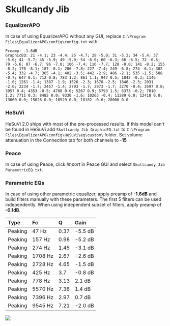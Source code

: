 # Skullcandy Jib

### EqualizerAPO
In case of using EqualizerAPO without any GUI, replace `C:\Program Files\EqualizerAPO\config\config.txt`
with:
```
Preamp: -1.6dB
GraphicEQ: 21 -4.1; 23 -4.4; 25 -4.7; 28 -5.0; 31 -5.2; 34 -5.4; 37 -5.6; 41 -5.7; 45 -5.9; 49 -5.9; 54 -6.0; 60 -6.3; 66 -6.5; 72 -6.5; 79 -6.6; 87 -6.7; 96 -7.0; 106 -7.4; 116 -7.7; 128 -8.0; 141 -8.2; 155 -8.2; 170 -8.1; 187 -8.1; 206 -7.8; 227 -7.4; 249 -6.8; 274 -6.1; 302 -5.4; 332 -4.7; 365 -4.1; 402 -3.5; 442 -2.9; 486 -2.1; 535 -1.5; 588 -0.7; 647 0.1; 712 0.8; 783 1.2; 861 1.1; 947 0.5; 1042 -0.3; 1146 -1.0; 1261 -1.4; 1387 -1.9; 1526 -2.3; 1678 -2.5; 1846 -2.3; 2031 -2.0; 2234 -1.7; 2457 -1.4; 2703 -1.7; 2973 -1.7; 3270 -0.4; 3597 0.8; 3957 0.4; 4353 -0.5; 4788 0.0; 5267 0.9; 5793 1.5; 6373 -0.2; 7010 1.2; 7711 0.3; 8482 0.0; 9330 -1.6; 10263 -0.4; 11289 0.0; 12418 0.0; 13660 0.0; 15026 0.0; 16529 0.0; 18182 -0.6; 20000 0.0
```

### HeSuVi
HeSuVi 2.0 ships with most of the pre-processed results. If this model can't be found in HeSuVi add
`Skullcandy Jib GraphicEQ.txt` to `C:\Program Files\EqualizerAPO\config\HeSuVi\eq\custom\` folder.
Set volume attenuation in the Connection tab for both channels to **-15**

### Peace
In case of using Peace, click *Import* in Peace GUI and select `Skullcandy Jib ParametricEQ.txt`.

### Parametric EQs
In case of using other parametric equalizer, apply preamp of **-1.6dB** and build filters manually
with these parameters. The first 5 filters can be used independently.
When using independent subset of filters, apply preamp of **-0.1dB**.

| Type    | Fc      |    Q | Gain    |
|:--------|:--------|:-----|:--------|
| Peaking | 47 Hz   | 0.37 | -5.5 dB |
| Peaking | 157 Hz  | 0.98 | -5.2 dB |
| Peaking | 274 Hz  | 1.45 | -3.1 dB |
| Peaking | 1708 Hz | 2.67 | -2.6 dB |
| Peaking | 2728 Hz | 4.65 | -1.5 dB |
| Peaking | 425 Hz  | 3.7  | -0.8 dB |
| Peaking | 778 Hz  | 3.13 | 2.1 dB  |
| Peaking | 5570 Hz | 7.36 | 1.4 dB  |
| Peaking | 7396 Hz | 2.97 | 0.7 dB  |
| Peaking | 9545 Hz | 7.21 | -2.0 dB |

![](https://raw.githubusercontent.com/jaakkopasanen/AutoEq/master/results/rtings/sbaf-serious/Skullcandy%20Jib/Skullcandy%20Jib.png)